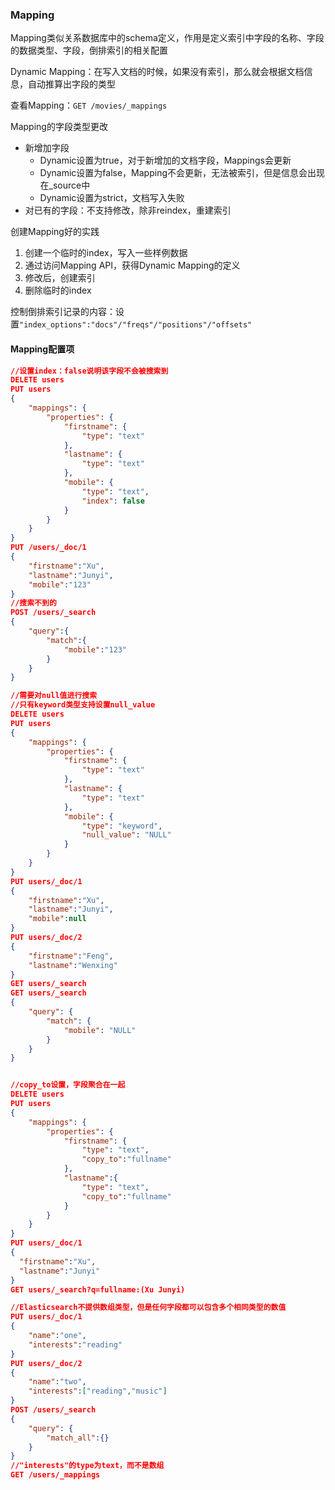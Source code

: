 ### Mapping

Mapping类似关系数据库中的schema定义，作用是定义索引中字段的名称、字段的数据类型、字段，倒排索引的相关配置



Dynamic Mapping：在写入文档的时候，如果没有索引，那么就会根据文档信息，自动推算出字段的类型



查看Mapping：`GET /movies/_mappings`



Mapping的字段类型更改

- 新增加字段
  - Dynamic设置为true，对于新增加的文档字段，Mappings会更新
  - Dynamic设置为false，Mapping不会更新，无法被索引，但是信息会出现在_source中
  - Dynamic设置为strict，文档写入失败
- 对已有的字段：不支持修改，除非reindex，重建索引



创建Mapping好的实践

1. 创建一个临时的index，写入一些样例数据
2. 通过访问Mapping API，获得Dynamic Mapping的定义
3. 修改后，创建索引
4. 删除临时的index



控制倒排索引记录的内容：设置`"index_options":"docs"/"freqs"/"positions"/"offsets"`



#### Mapping配置项

```json
//设置index：false说明该字段不会被搜索到
DELETE users
PUT users
{
	"mappings": {
		"properties": {
			"firstname": {
				"type": "text"
			},
			"lastname": {
				"type": "text"
			},
			"mobile": {
				"type": "text",
				"index": false
			}
		}
	}
}
PUT /users/_doc/1
{
	"firstname":"Xu",
	"lastname":"Junyi",
	"mobile":"123"
}
//搜索不到的
POST /users/_search
{
	"query":{
		"match":{
			"mobile":"123"
		}
	}
}

//需要对null值进行搜索
//只有keyword类型支持设置null_value
DELETE users
PUT users
{
	"mappings": {
		"properties": {
			"firstname": {
				"type": "text"
			},
			"lastname": {
				"type": "text"
			},
			"mobile": {
				"type": "keyword",
				"null_value": "NULL"
			}
		}
	}
}
PUT users/_doc/1
{
	"firstname":"Xu",
	"lastname":"Junyi",
	"mobile":null
}
PUT users/_doc/2
{
	"firstname":"Feng",
	"lastname":"Wenxing"
}
GET users/_search
GET users/_search
{
	"query": {
		"match": {
			"mobile": "NULL"
		}
	}
}


//copy_to设置，字段聚合在一起
DELETE users
PUT users
{
	"mappings": {
		"properties": {
			"firstname": {
				"type": "text",
				"copy_to":"fullname"
			},
			"lastname":{
				"type": "text",
				"copy_to":"fullname"
			}
		}
	}
}
PUT users/_doc/1
{
  "firstname":"Xu",
  "lastname":"Junyi"
}
GET users/_search?q=fullname:(Xu Junyi)

//Elasticsearch不提供数组类型，但是任何字段都可以包含多个相同类型的数值
PUT users/_doc/1
{
	"name":"one",
	"interests":"reading"
}
PUT users/_doc/2
{
	"name":"two",
	"interests":["reading","music"]
}
POST /users/_search
{
	"query": {
		"match_all":{}
	}
}
//"interests"的type为text，而不是数组
GET /users/_mappings
```

